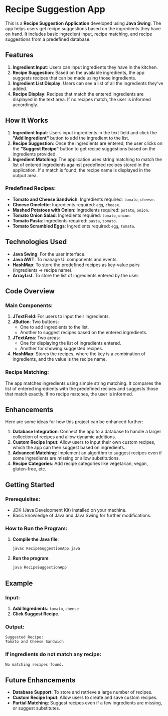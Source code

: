 
# Recipe Suggestion App

This is a **Recipe Suggestion Application** developed using **Java Swing**. The app helps users get recipe suggestions based on the ingredients they have on hand. It includes basic ingredient input, recipe matching, and recipe suggestions from a predefined database. 

## Features
1. **Ingredient Input**: Users can input ingredients they have in the kitchen.
2. **Recipe Suggestion**: Based on the available ingredients, the app suggests recipes that can be made using those ingredients.
3. **Ingredient List Display**: Users can see a list of all the ingredients they've added.
4. **Recipe Display**: Recipes that match the entered ingredients are displayed in the text area. If no recipes match, the user is informed accordingly.

## How It Works

1. **Ingredient Input**: Users input ingredients in the text field and click the **"Add Ingredient"** button to add the ingredient to the list.
2. **Recipe Suggestion**: Once the ingredients are entered, the user clicks on the **"Suggest Recipe"** button to get recipe suggestions based on the ingredients provided.
3. **Ingredient Matching**: The application uses string matching to match the list of entered ingredients against predefined recipes stored in the application. If a match is found, the recipe name is displayed in the output area.

### Predefined Recipes:
- **Tomato and Cheese Sandwich**: Ingredients required: `tomato`, `cheese`.
- **Cheese Omelette**: Ingredients required: `egg`, `cheese`.
- **Mashed Potatoes with Onion**: Ingredients required: `potato`, `onion`.
- **Tomato Onion Salad**: Ingredients required: `tomato`, `onion`.
- **Tomato Pasta**: Ingredients required: `pasta`, `tomato`.
- **Tomato Scrambled Eggs**: Ingredients required: `egg`, `tomato`.

## Technologies Used
- **Java Swing**: For the user interface.
- **Java AWT**: To manage UI components and events.
- **HashMap**: To store the predefined recipes as key-value pairs (ingredients -> recipe name).
- **ArrayList**: To store the list of ingredients entered by the user.

## Code Overview

### **Main Components**:
1. **JTextField**: For users to input their ingredients.
2. **JButton**: Two buttons: 
   - One to add ingredients to the list.
   - Another to suggest recipes based on the entered ingredients.
3. **JTextArea**: Two areas:
   - One for displaying the list of ingredients entered.
   - Another for showing suggested recipes.
4. **HashMap**: Stores the recipes, where the key is a combination of ingredients, and the value is the recipe name.

### **Recipe Matching**:
The app matches ingredients using simple string matching. It compares the list of entered ingredients with the predefined recipes and suggests those that match exactly. If no recipe matches, the user is informed.

## Enhancements
Here are some ideas for how this project can be enhanced further:
1. **Database Integration**: Connect the app to a database to handle a larger collection of recipes and allow dynamic additions.
2. **Custom Recipe Input**: Allow users to input their own custom recipes, which the app can then suggest based on ingredients.
3. **Advanced Matching**: Implement an algorithm to suggest recipes even if some ingredients are missing or allow substitutions.
4. **Recipe Categories**: Add recipe categories like vegetarian, vegan, gluten-free, etc.

## Getting Started

### **Prerequisites**:
- JDK (Java Development Kit) installed on your machine.
- Basic knowledge of Java and Java Swing for further modifications.

### **How to Run the Program**:
1. **Compile the Java file**:
   ```bash
   javac RecipeSuggestionApp.java
   ```

2. **Run the program**:
   ```bash
   java RecipeSuggestionApp
   ```

## Example

### Input:
1. **Add Ingredients**: `tomato`, `cheese`
2. **Click Suggest Recipe**.

### Output:
```
Suggested Recipe:
Tomato and Cheese Sandwich
```

### If ingredients do not match any recipe:
```
No matching recipes found.
```

## Future Enhancements
- **Database Support**: To store and retrieve a large number of recipes.
- **Custom Recipe Input**: Allow users to create and save custom recipes.
- **Partial Matching**: Suggest recipes even if a few ingredients are missing, or suggest substitutes.

